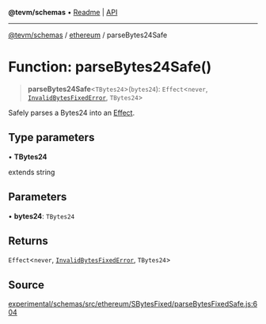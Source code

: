 **@tevm/schemas** • [Readme](../../README.md) \| [API](../../modules.md)

***

[@tevm/schemas](../../README.md) / [ethereum](../README.md) / parseBytes24Safe

# Function: parseBytes24Safe()

> **parseBytes24Safe**\<`TBytes24`\>(`bytes24`): `Effect`\<`never`, [`InvalidBytesFixedError`](../classes/InvalidBytesFixedError.md), `TBytes24`\>

Safely parses a Bytes24 into an [Effect](https://www.effect.website/docs/essentials/effect-type).

## Type parameters

• **TBytes24**

extends string

## Parameters

• **bytes24**: `TBytes24`

## Returns

`Effect`\<`never`, [`InvalidBytesFixedError`](../classes/InvalidBytesFixedError.md), `TBytes24`\>

## Source

[experimental/schemas/src/ethereum/SBytesFixed/parseBytesFixedSafe.js:604](https://github.com/evmts/tevm-monorepo/blob/main/experimental/schemas/src/ethereum/SBytesFixed/parseBytesFixedSafe.js#L604)
